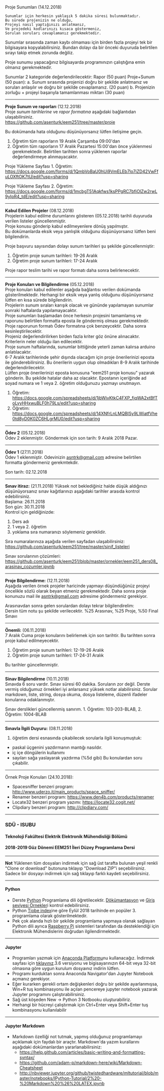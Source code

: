 Proje Sunumları (14.12.2018)

    Sunumlar için herkesin yaklaşık 5 dakika süresi bulunmaktadır.
    Bu sürede projenizin ne olduğu,
    Projeyi nasıl yaptığınızı anlatmanız,
    Ve projedeki kodlarınızı kısaca göstermeniz,
    Sorulan soruları cevaplamanız gerekmektedir.

Sunumlar sırasında zaman kaybı olmaması için birden fazla projeyi tek bir bilgisayara kopyalabilirsiniz.
Bundan dolayı da bir önceki duyuruda belirtilen sırayı takip etmek zorunda değiliz.

Proje sunumu yapacağınız bilgisayarda programınızın çalıştığına emin olmanız gerekmektedir.

Sunumlar 2 kategoride değerlendirilecektir:
Rapor (50 puan)
Proje+Sunum (50 puan):
a. Sunum sırasında projenizi doğru bir şekilde anlatmanız ve soruları anlaşılır ve doğru bir şekilde cevaplamanız. (20 puan)
b. Projenizin zorluğu + projeyi başarıyla tamamlanması miktarı (30 puan)



---

**Proje Sunum ve raporları** (12.12.2018)    
Proje *sunum tarihlerine* ve *rapor formatına* aşağıdaki bağlantıdan ulaşabilirsiniz.   
https://github.com/asenturk/eem251/tree/master/proje

Bu dokümanda hata olduğunu düşünüyorsanız lütfen iletişime geçin.


1. Öğretim tüm raporların 19 Aralık Çarşamba 09:00'dan   
2. Öğretim tüm raporların 17 Aralık Pazartesi 15:00'dan önce yüklenmesi gerekmektedir.
Belirtilen tarihten sonra  yüklenen raporlar değerlendirmeye alınmayacaktır.

Proje Yükleme Sayfası 1. Öğretim:   
https://docs.google.com/forms/d/1QmbVoBaU0hUi9VmELEb7lo7iZD42VwFfuLOXftOK7tU/edit?usp=sharing   

Proje Yükleme Sayfası 2. Öğretim:      
https://docs.google.com/forms/d/1mcbgT51Aqkfws1ksPPgRC7bfiOlZw2rwL9yIpR4_tdE/edit?usp=sharing



---

**Kabul Edilen Projeler** (08.12.2018)   
Projelerin kabul edilme durumlarını gösteren (05.12.2018) tarihli duyuruda verilen listeler güncellenmiştir.   
Proje konusu gönderip kabul edilmeyenlere dönüş yapılmıştır.   
Bu dokümanlarda eksik veya yanlışlık olduğunu düşünüyorsanız lütfen beni bilgilendirin.   


Proje başvuru sayısından dolayı sunum tarihleri şu şekilde güncellenmiştir:      
1. Öğretim proje sunum tarihleri: 19-26 Aralık
2. Öğretim proje sunum tarihleri: 17-24 Aralık

Proje rapor teslim tarihi ve rapor formatı daha sonra belirlenecektir.

---

**Proje Konuları ve Bilgilendirme** (05.12.2018)   
Proje konuları kabul edilenler aşağıda bağlantısı verilen dokümanda gösterilmektedir. Herhangi bir eksik veya yanlış olduğunu düşünüyorsanız lütfen en kısa sürede bilgilendirin.   
Projelerin sunum sıraları karışık olacak ve gününde yapılamayan sunumlar sonraki haftalarda yapılamayacaktır.   
Proje sunumları başlamadan önce herkesin projesini tamamlamış ve raporunu belirtilen formatta eposta ile göndermiş olması gerekmektedir.   
Proje raporunun formatı Ödev formatına çok benzeycektir. Daha sonra kesinleştirilecektir.   
Projeniz değerlendirilirken birden fazla kriter göz önüne alınacaktır. Kriterlerin neler olduğu ilan edilecektir.   
Proje sunum haftalarında, sunumlar bittiğinde yeterli zaman kalırsa arduino anlatılacaktır.    
6-7 Aralık tarihlerinde şehir dışında olacağım için proje önerilerinizi eposta ile gönderebilirsiniz. Bu önerilerin uygun olup olmadıkları 8-9 Aralık tarihinde değerlendirilecektir.    
Lütfen proje önerilerinizi eposta konusuna "eem251 proje konusu" yazarak gönderin. Bu şekilde hatalar daha az olacaktır. Epostanın içeriğinde ad soyad numara ve 1 veya 2. öğretim olduğunuzu yazmayı unutmayın.     
 
1. Öğretim: https://docs.google.com/spreadsheets/d/1jbWivKtkC4FXP_fjqWA2xtBfToLvyHHxwuBLF0h79Ls/edit?usp=sharing
2. Öğretim: https://docs.google.com/spreadsheets/d/14XNfrLnLMQBISy9LWiatfVhe0td8yD0K0ZC6HLgrMU0/edit?usp=sharing

----

**Ödev 2** (05.12.2018)    
Ödev 2 eklenmiştir. Göndermek için son tarih: 9 Aralık 2018 Pazar.

---

**Ödev 1** (27.11.2018)   
Ödev 1 eklenmiştir. Odevinizin asntrk@gmail.com adresine belirtilen formatta göndermeniz gerekmtekdir. 

Son tarih: 02.12.2018

---

**Sınav itiraz:** (21.11.2018)
Yüksek not beklediğiniz halde düşük aldığınızı düşünüyorsanız sınav kağıtlarınızı aşağıdaki tarihler arasıda kontrol edebilirsiniz.   
Başlama: 26.11.2018   
Son gün: 30.11.2018   
Kontrol için geldiğinizde:  
1. Ders adı
2. 1 veya 2. öğretim
3. yoklama sıra numaranızı söylemeniz gereklidir.

Sıra numaralarınıza aşağıda verilen sayfadan ulaşabilirsiniz:   
https://github.com/asenturk/eem251/tree/master/sinif_listeleri 

Sınav sorularının çözümleri:   
https://github.com/asenturk/eem251/blob/master/ornekler/eem251_ders08_arasinav_cozumler.ipynb 


---

**Proje Bilgilendirme:** (12.11.2018)   
Aşağıda verilen örnek projeler haricinde yapmayı düşündüğünüz projeyi öncelikle sözlü olarak beyan etmeniz gerekmektedir. Daha sonra proje konunuzu mail ile asntrk@gmail.com adresime göndermeniz gerekiyor.

Arasınavdan sonra gelen sorulardan dolayı tekrar bilgilendirelim:   
Dersin tüm notu şu şekilde verilecektir. %25 Arasınav, %25 Proje, %50 Final Sınavı   

---

**Önemli:** (06.11.2018)   
7 Aralık Cuma proje konularını belirlemek için son tarihtir. Bu tarihten sonra proje kabul edilmeyecektir.   

1. Öğretim proje sunum tarihleri: 12-19-26 Aralık
2. Öğretim proje sunum tarihleri: 17-24-31 Aralık  

Bu tarihler güncellenmiştir.


---

**Sinav Bilgilendirme** (10.11.2018)   
Sınavda 6 soru vardır. Sınav süresi 60 dakika. Soruların zor değil. Derste vermiş olduğumuz örnekleri iyi anlarsanız yüksek notlar alabilirsiniz.
Sorular markdown, liste, string, dosya okuma, dosya listeleme, düzenli ifadeler konularına odaklanmıştır.

Sınav derslikleri güncellenmiş sanırım. 1. Öğretim: 103-203-BLAB, 2. Öğretim: 1004-BLAB

---

**Sınavla İlgili Duyuru:** (08.11.2018)  
1. öğretim dersi esnasında çıkabilecek sorularla ilgili konuşmuştuk:
* paskal üçgenini yazdırmanın mantığı nasıldır.
* iç içe döngülerin kullanımı
* sayıları sağa yaslayarak yazdırma (%5d gibi)
Bu konulardan soru çıkabilir.


---
Örnek Proje Konuları (24.10.2018):
- Spacesniffer benzeri program: http://www.uderzo.it/main_products/space_sniffer/
- Renamer benzeri program: https://www.den4b.com/products/renamer
- Locate32 benzeri program yazımı: https://locate32.cogit.net/
- Clipdiary benzeri program: http://clipdiary.com/

---
### SDÜ - ISUBU
#### Teknoloji Fakültesi Elektrik Elektronik Mühendisliği Bölümü
#### 2018-2019 Güz Dönemi EEM251 **İleri Düzey Programlama** Dersi



---
**Not** Yüklenen tüm dosyaları indirmek için  sağ üst tarafta bulunan yeşil renkli "Clone or download" butonuna tıklayıp "Download ZIP"i seçebilirsiniz.   
Sadece bir dosyayı indirmek için sağ tıklayıp farklı kaydeti seçebilirsiniz.

---
#### Python
- Derste [Python](https://www.python.org/) Programlama dili öğretilecektir. [Dökümantasyon](https://docs.python.org/3/index.html) ve [Giriş seviyesi Örnekler](https://docs.python.org/3/tutorial/introduction.html)i kontrol edebilirsiniz.
- Python [Tiobe index](https://www.tiobe.com/tiobe-index/)ine göre Eylül 2018 tarihinde en popüler 3. programlama olarak gösterilmektedir.
- Pek çok alanda hızlı bir şekilde programlama yapmaya olanak sağlayan Python dili ayrıca [Raspberry Pi](https://www.raspberrypi.org/) sistemleri tarafından da desteklendiği için Elektronik Mühendislerini doğrudan ilgilendirmektedir.
---
#### Jupyter
- Programları yazmak için [Anaconda Platformu](https://www.anaconda.com/)nu kullanacağız. İndirmek sayfası için [tıklayınız](https://www.anaconda.com/download/).3.6 versiyonu ve bigisayarınızın 64-bit veya 32-bit olmasına göre uygun kurulum dosyaınız indirin lütfen.
- Programı kurduktan sonra Anaconda Navigator'dan Jupyter Notebook açmanız gerekiyor.
- Eğer kurarken gerekli ortam değişkenleri doğru bir şekilde ayarlanmışsa, Win+R tuş kombinasyonu ile açılan pencereye jupyter notebook yazarak Jupyter programını çalıştırabilirsiniz.
- Sağ üst köşeden New -> Python 3 Notbooku oluşturabiliriz.
- Herhangi bir hücreyi çalıştırmak için Ctrl+Enter veya Shift+Enter tuş kombinasyonu kullanılabilir
---
#### Jupyter Markdown
- Markdown özelliği not tutmak, yapmış olduğunuz programlamayı açıklamak için faydalı bir araçtır. Markdown'da yazım kurallarını aşağıdaki dokümanlardan yararlanabilirsiniz:
  - https://help.github.com/articles/basic-writing-and-formatting-syntax/
  - https://github.com/adam-p/markdown-here/wiki/Markdown-Cheatsheet
  - http://nbviewer.jupyter.org/github/twistedhardware/mltutorial/blob/master/notebooks/IPython-Tutorial/2%20-%20Markdown%20%26%20LATEX.ipynb
